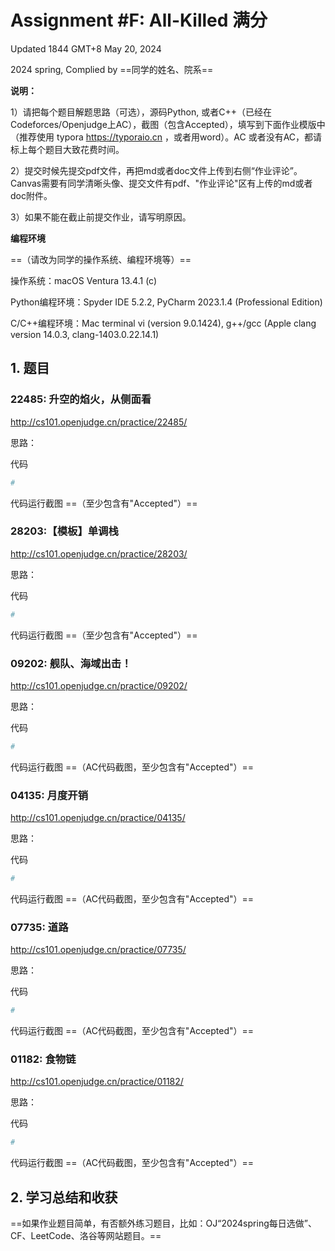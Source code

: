 # Assignment #F: All-Killed 满分

Updated 1844 GMT+8 May 20, 2024

2024 spring, Complied by ==同学的姓名、院系==



**说明：**

1）请把每个题目解题思路（可选），源码Python, 或者C++（已经在Codeforces/Openjudge上AC），截图（包含Accepted），填写到下面作业模版中（推荐使用 typora https://typoraio.cn ，或者用word）。AC 或者没有AC，都请标上每个题目大致花费时间。

2）提交时候先提交pdf文件，再把md或者doc文件上传到右侧“作业评论”。Canvas需要有同学清晰头像、提交文件有pdf、"作业评论"区有上传的md或者doc附件。

3）如果不能在截止前提交作业，请写明原因。



**编程环境**

==（请改为同学的操作系统、编程环境等）==

操作系统：macOS Ventura 13.4.1 (c)

Python编程环境：Spyder IDE 5.2.2, PyCharm 2023.1.4 (Professional Edition)

C/C++编程环境：Mac terminal vi (version 9.0.1424), g++/gcc (Apple clang version 14.0.3, clang-1403.0.22.14.1)



## 1. 题目

### 22485: 升空的焰火，从侧面看

http://cs101.openjudge.cn/practice/22485/



思路：



代码

```python
# 

```



代码运行截图 ==（至少包含有"Accepted"）==





### 28203:【模板】单调栈

http://cs101.openjudge.cn/practice/28203/



思路：



代码

```python
# 

```



代码运行截图 ==（至少包含有"Accepted"）==





### 09202: 舰队、海域出击！

http://cs101.openjudge.cn/practice/09202/



思路：



代码

```python
# 

```



代码运行截图 ==（AC代码截图，至少包含有"Accepted"）==





### 04135: 月度开销

http://cs101.openjudge.cn/practice/04135/



思路：



代码

```python
# 

```



代码运行截图 ==（AC代码截图，至少包含有"Accepted"）==





### 07735: 道路

http://cs101.openjudge.cn/practice/07735/



思路：



代码

```python
# 

```



代码运行截图 ==（AC代码截图，至少包含有"Accepted"）==





### 01182: 食物链

http://cs101.openjudge.cn/practice/01182/



思路：



代码

```python
# 

```



代码运行截图 ==（AC代码截图，至少包含有"Accepted"）==





## 2. 学习总结和收获

==如果作业题目简单，有否额外练习题目，比如：OJ“2024spring每日选做”、CF、LeetCode、洛谷等网站题目。==






